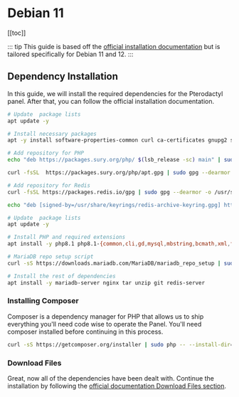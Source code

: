 # Debian 11

[[toc]]

::: tip
This guide is based off the [official installation documentation](/panel/1.0/getting_started.md) but is tailored specifically for Debian 11 and 12.
:::

## Dependency Installation

In this guide, we will install the required dependencies for the Pterodactyl panel. After that, you can follow the official installation documentation.

```bash
# Update  package lists
apt update -y

# Install necessary packages
apt -y install software-properties-common curl ca-certificates gnupg2 sudo lsb-release

# Add repository for PHP
echo "deb https://packages.sury.org/php/ $(lsb_release -sc) main" | sudo tee /etc/apt/sources.list.d/sury-php.list

curl -fsSL  https://packages.sury.org/php/apt.gpg | sudo gpg --dearmor -o /etc/apt/trusted.gpg.d/sury-keyring.gpg

# Add repository for Redis
curl -fsSL https://packages.redis.io/gpg | sudo gpg --dearmor -o /usr/share/keyrings/redis-archive-keyring.gpg

echo "deb [signed-by=/usr/share/keyrings/redis-archive-keyring.gpg] https://packages.redis.io/deb $(lsb_release -cs) main" | sudo tee /etc/apt/sources.list.d/redis.list

# Update  package lists
apt update -y

# Install PHP and required extensions
apt install -y php8.1 php8.1-{common,cli,gd,mysql,mbstring,bcmath,xml,fpm,curl,zip}

# MariaDB repo setup script
curl -sS https://downloads.mariadb.com/MariaDB/mariadb_repo_setup | sudo bash

# Install the rest of dependencies
apt install -y mariadb-server nginx tar unzip git redis-server

```

### Installing Composer

Composer is a dependency manager for PHP that allows us to ship everything you'll need code wise to operate the Panel. You'll
need composer installed before continuing in this process.

``` bash
curl -sS https://getcomposer.org/installer | sudo php -- --install-dir=/usr/local/bin --filename=composer
```

### Download Files

Great, now all of the dependencies have been dealt with. Continue the installation by following the [official documentation Download Files section](/panel/1.0/getting_started.md#download-files).
